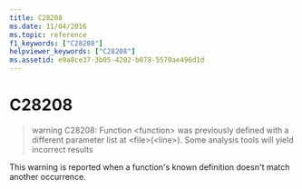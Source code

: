 ```yaml
---
title: C28208
ms.date: 11/04/2016
ms.topic: reference
f1_keywords: ["C28208"]
helpviewer_keywords: ["C28208"]
ms.assetid: e9a8ce37-3b05-4202-b078-5570ae496d1d
---
```

# C28208

> warning C28208: Function \<function> was previously defined with a different parameter list at \<file>(\<line>). Some analysis tools will yield incorrect results

This warning is reported when a function's known definition doesn't match another occurrence.
